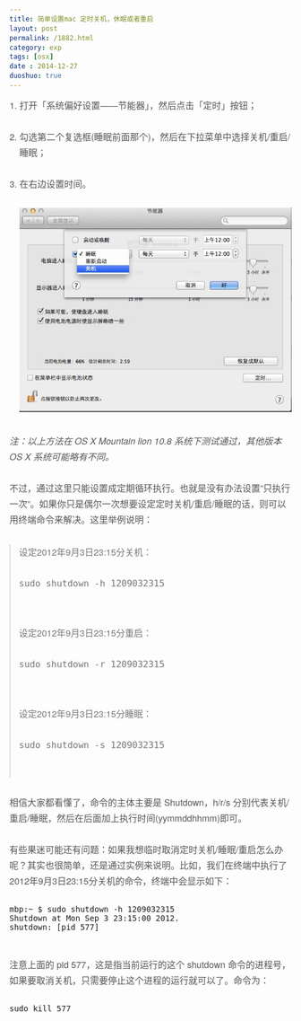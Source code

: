 ```yaml
---
title: 简单设置mac 定时关机，休眠或者重启
layout: post
permalink: /1882.html
category: exp
tags: [osx]
date : 2014-12-27
duoshuo: true
---
```

<ol style="box-sizing: border-box; margin: 0px 0px 30px 18px; padding: 0px; border: 0px; outline: 0px; font-size: 16px; vertical-align: baseline; background-color: transparent; list-style: none; color: #555555; font-family: 'Helvetica Neue', Helvetica, sans-serif; line-height: 28px;">
  <li style="box-sizing: border-box; margin: 0px 0px 5px; padding: 0px; border: 0px; outline: 0px; vertical-align: baseline; background-color: transparent; list-style-type: decimal;">
    <p style="box-sizing: border-box; margin: 0px 0px 28px; padding: 0px; border: 0px; outline: 0px; vertical-align: baseline; background-color: transparent;">
      打开「系统偏好设置——节能器」，然后点击「定时」按钮；
    </p>
  </li>
  
  <li style="box-sizing: border-box; margin: 0px 0px 5px; padding: 0px; border: 0px; outline: 0px; vertical-align: baseline; background-color: transparent; list-style-type: decimal;">
    <p style="box-sizing: border-box; margin: 0px 0px 28px; padding: 0px; border: 0px; outline: 0px; vertical-align: baseline; background-color: transparent;">
      勾选第二个复选框(睡眠前面那个)，然后在下拉菜单中选择关机/重启/睡眠；
    </p>
  </li>
  
  <li style="box-sizing: border-box; margin: 0px 0px 5px; padding: 0px; border: 0px; outline: 0px; vertical-align: baseline; background-color: transparent; list-style-type: decimal;">
    <p style="box-sizing: border-box; margin: 0px 0px 28px; padding: 0px; border: 0px; outline: 0px; vertical-align: baseline; background-color: transparent;">
      在右边设置时间。
    </p>
    
  <p style="box-sizing: border-box; margin: 0px 0px 28px; padding: 0px; border: 0px; outline: 0px; vertical-align: baseline; background-color: transparent;">
      <img src="/wp-content/uploads/sinapicv2-backup/1882-ww1-large-005V4vEUjw1enuj4pazc5j30ik0dxgn6.jpg" alt="简单设置mac 定时关机，休眠或者重启" />
    </p>
  </li>
</ol>

<p style="box-sizing: border-box; margin: 0px 0px 28px; padding: 0px; border: 0px; outline: 0px; font-size: 16px; vertical-align: baseline; background-color: transparent; color: #555555; font-family: 'Helvetica Neue', Helvetica, sans-serif; line-height: 28px;">
  <em style="box-sizing: border-box; margin: 0px; padding: 0px; border: 0px; outline: 0px; vertical-align: baseline; background-color: transparent;">注：以上方法在 OS X Mountain lion 10.8 系统下测试通过，其他版本 OS X 系统可能略有不同。</em>
</p>

<p style="box-sizing: border-box; margin: 0px 0px 28px; padding: 0px; border: 0px; outline: 0px; font-size: 16px; vertical-align: baseline; background-color: transparent; color: #555555; font-family: 'Helvetica Neue', Helvetica, sans-serif; line-height: 28px;">
  不过，通过这里只能设置成定期循环执行。也就是没有办法设置”只执行一次”。如果你只是偶尔一次想要设定定时关机/重启/睡眠的话，则可以用终端命令来解决。这里举例说明：
</p>

<blockquote style="box-sizing: border-box; padding: 0px 15px; margin: 30px 0px; font-size: 16px; border-top-width: 0px; border-right-width: 0px; border-bottom-width: 0px; border-left-color: #dddddd; outline: 0px; vertical-align: baseline; background-color: transparent; quotes: none; font-family: 'Helvetica Neue', Helvetica, sans-serif; line-height: 28px; color: #777777;">
  <p style="box-sizing: border-box; margin: 0px 0px 28px; padding: 0px; border: 0px; outline: 0px; vertical-align: baseline; background-color: transparent;">
    设定2012年9月3日23:15分关机：
  </p>
  
  <pre class="lang:default decode:true ">sudo shutdown -h 1209032315</pre>
  
  <p>
    &nbsp;
  </p>
  
  <p style="box-sizing: border-box; margin: 0px 0px 28px; padding: 0px; border: 0px; outline: 0px; vertical-align: baseline; background-color: transparent;">
    设定2012年9月3日23:15分重启：
  </p>
  
  <pre class="lang:default decode:true ">sudo shutdown -r 1209032315</pre>
  
  <p>
    &nbsp;
  </p>
  
  <p style="box-sizing: border-box; margin: 0px 0px 28px; padding: 0px; border: 0px; outline: 0px; vertical-align: baseline; background-color: transparent;">
    设定2012年9月3日23:15分睡眠：
  </p>
  
  <pre class="lang:default decode:true">sudo shutdown -s 1209032315</pre>
  
  <p>
    &nbsp;
  </p>
</blockquote>

<p style="box-sizing: border-box; margin: 0px 0px 28px; padding: 0px; border: 0px; outline: 0px; font-size: 16px; vertical-align: baseline; background-color: transparent; color: #555555; font-family: 'Helvetica Neue', Helvetica, sans-serif; line-height: 28px;">
  相信大家都看懂了，命令的主体主要是 Shutdown，h/r/s 分别代表关机/重启/睡眠，然后在后面加上执行时间(yymmddhhmm)即可。
</p>

<p style="box-sizing: border-box; margin: 0px 0px 28px; padding: 0px; border: 0px; outline: 0px; font-size: 16px; vertical-align: baseline; background-color: transparent; color: #555555; font-family: 'Helvetica Neue', Helvetica, sans-serif; line-height: 28px;">
  有些果迷可能还有问题：如果我想临时取消定时关机/睡眠/重启怎么办呢？其实也很简单，还是通过实例来说明。比如，我们在终端中执行了2012年9月3日23:15分关机的命令，终端中会显示如下：
</p>

<pre class="lang:default decode:true ">mbp:~ $ sudo shutdown -h 1209032315
Shutdown at Mon Sep 3 23:15:00 2012.
shutdown: [pid 577]</pre>

&nbsp;

<p style="box-sizing: border-box; margin: 0px 0px 28px; padding: 0px; border: 0px; outline: 0px; font-size: 16px; vertical-align: baseline; background-color: transparent; color: #555555; font-family: 'Helvetica Neue', Helvetica, sans-serif; line-height: 28px;">
  注意上面的 pid 577，这是指当前运行的这个 shutdown 命令的进程号，如果要取消关机，只需要停止这个进程的运行就可以了。命令为：
</p>

<pre class="lang:default decode:true ">sudo kill 577</pre>

&nbsp;

<p style="box-sizing: border-box; margin: 0px 0px 28px; padding: 0px; border: 0px; outline: 0px; font-size: 16px; vertical-align: baseline; background-color: transparent; color: #555555; font-family: 'Helvetica Neue', Helvetica, sans-serif; line-height: 28px;">
  <p>


